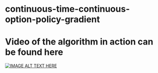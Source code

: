 # continuous-time-continuous-option-policy-gradient

# Video of the algorithm in action can be found here
[![IMAGE ALT TEXT HERE]()](https://photos.app.goo.gl/iBAu5KFyC2Zez4kf9)
